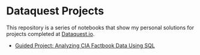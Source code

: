 # Dataquest Projects
This repository is a series of notebooks that show my personal solutions for projects completed at [Dataquest.io](https://www.dataquest.io/).

- [Guided Project: Analyzing CIA Factbook Data Using SQL](https://github.com/heisenbit/dataquestprojects/blob/master/AnalyzingCIAFactbookDataUsingSQL.ipynb)
